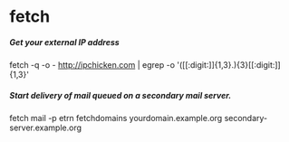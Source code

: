# fetch

##### Get your external IP address

   fetch  -q -o - http://ipchicken.com | egrep -o '([[:digit:]]{1,3}\.){3}[[:digit:]]{1,3}'

##### Start delivery of mail queued on a secondary mail server.

   fetch mail -p etrn fetchdomains yourdomain.example.org secondary-server.example.org
